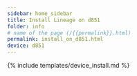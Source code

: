 ```yaml
---
sidebar: home_sidebar
title: Install Lineage on d851
folder: info
# name of the page (/{{permalink}}.html)
permalink: install_on_d851.html
device: d851
---
```

{% include templates/device_install.md %}
